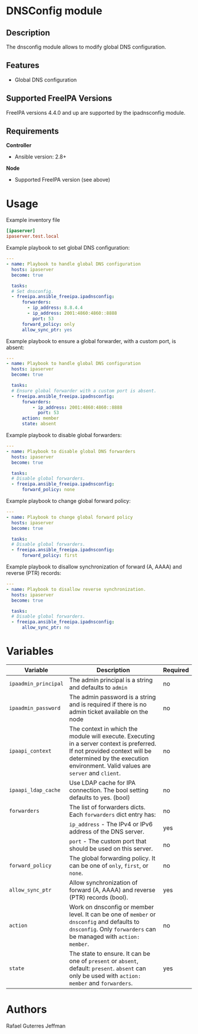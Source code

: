 DNSConfig module
============

Description
-----------

The dnsconfig module allows to modify global DNS configuration.


Features
--------
* Global DNS configuration


Supported FreeIPA Versions
--------------------------

FreeIPA versions 4.4.0 and up are supported by the ipadnsconfig module.


Requirements
------------

**Controller**
* Ansible version: 2.8+

**Node**
* Supported FreeIPA version (see above)


Usage
=====

Example inventory file

```ini
[ipaserver]
ipaserver.test.local
```

Example playbook to set global DNS configuration:

```yaml
---
- name: Playbook to handle global DNS configuration
  hosts: ipaserver
  become: true

  tasks:
  # Set dnsconfig.
  - freeipa.ansible_freeipa.ipadnsconfig:
      forwarders:
        - ip_address: 8.8.4.4
        - ip_address: 2001:4860:4860::8888
          port: 53
      forward_policy: only
      allow_sync_ptr: yes
```

Example playbook to ensure a global forwarder, with a custom port, is absent:

```yaml
---
- name: Playbook to handle global DNS configuration
  hosts: ipaserver
  become: true

  tasks:
  # Ensure global forwarder with a custom port is absent.
  - freeipa.ansible_freeipa.ipadnsconfig:
      forwarders:
          - ip_address: 2001:4860:4860::8888
            port: 53
      action: member
      state: absent
```

Example playbook to disable global forwarders:

```yaml
---
- name: Playbook to disable global DNS forwarders
  hosts: ipaserver
  become: true

  tasks:
  # Disable global forwarders.
  - freeipa.ansible_freeipa.ipadnsconfig:
      forward_policy: none
```

Example playbook to change global forward policy:

```yaml
---
- name: Playbook to change global forward policy
  hosts: ipaserver
  become: true

  tasks:
  # Disable global forwarders.
  - freeipa.ansible_freeipa.ipadnsconfig:
      forward_policy: first
```

Example playbook to disallow synchronization of forward (A, AAAA) and reverse (PTR) records:

```yaml
---
- name: Playbook to disallow reverse synchronization.
  hosts: ipaserver
  become: true

  tasks:
  # Disable global forwarders.
  - freeipa.ansible_freeipa.ipadnsconfig:
      allow_sync_ptr: no
```

Variables
=========

Variable | Description | Required
-------- | ----------- | --------
`ipaadmin_principal` | The admin principal is a string and defaults to `admin` | no
`ipaadmin_password` | The admin password is a string and is required if there is no admin ticket available on the node | no
`ipaapi_context` | The context in which the module will execute. Executing in a server context is preferred. If not provided context will be determined by the execution environment. Valid values are `server` and `client`. | no
`ipaapi_ldap_cache` | Use LDAP cache for IPA connection. The bool setting defaults to yes. (bool) | no
`forwarders` | The list of forwarders dicts. Each `forwarders` dict entry has:| no
&nbsp; | `ip_address` - The IPv4 or IPv6 address of the DNS server. | yes
&nbsp; | `port` - The custom port that should be used on this server. | no
`forward_policy` | The global forwarding policy. It can be one of `only`, `first`, or `none`.  | no
`allow_sync_ptr` | Allow synchronization of forward (A, AAAA) and reverse (PTR) records (bool). | yes
`action` | Work on dnsconfig or member level. It can be one of `member` or `dnsconfig` and defaults to `dnsconfig`. Only `forwarders` can be managed with `action: member`. | no
`state` | The state to ensure. It can be one of `present` or `absent`, default: `present`. `absent` can only be used with `action: member` and `forwarders`. | yes


Authors
=======

Rafael Guterres Jeffman
